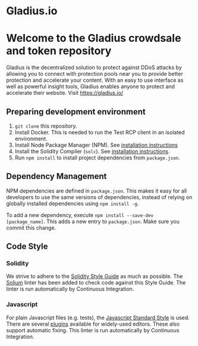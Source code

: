 # Gladius.io
# Welcome to the Gladius crowdsale and token repository

Gladius is the decentralized solution to protect against DDoS attacks by allowing you to connect 
with protection pools near you to provide better protection and accelerate your content. With an easy 
to use interface as well as powerful insight tools, Gladius enables anyone to protect and accelerate 
their website. Visit https://gladius.io/ 

## Preparing development environment

1. `git clone` this repository.
2. Install Docker. This is needed to run the Test RCP client in an isolated
   environment.
2. Install Node Package Manager (NPM). See [installation
   instructions](https://www.npmjs.com/get-npm)
3. Install the Solidity Compiler (`solc`). See [installation
   instructions](http://solidity.readthedocs.io/en/develop/installing-solidity.html).
4. Run `npm install` to install project dependencies from `package.json`.

## Dependency Management

NPM dependencies are defined in `package.json`.
This makes it easy for all developers to use the same versions of dependencies,
instead of relying on globally installed dependencies using `npm install -g`.

To add a new dependency, execute `npm install --save-dev [package_name]`. This
adds a new entry to `package.json`. Make sure you commit this change.

## Code Style

### Solidity

We strive to adhere to the [Solidity Style
Guide](http://solidity.readthedocs.io/en/latest/style-guide.html) as much as
possible. The [Solium](https://github.com/duaraghav8/Solium)
linter has been added to check code against this Style Guide. The linter is run
automatically by Continuous Integration.

### Javascript

For plain Javascript files (e.g. tests), the [Javascript Standard
Style](https://standardjs.com/) is used. There are several
[plugins](https://standardjs.com/#are-there-text-editor-plugins) available for
widely-used editors. These also support automatic fixing. This linter is run
automatically by Continuous Integration.